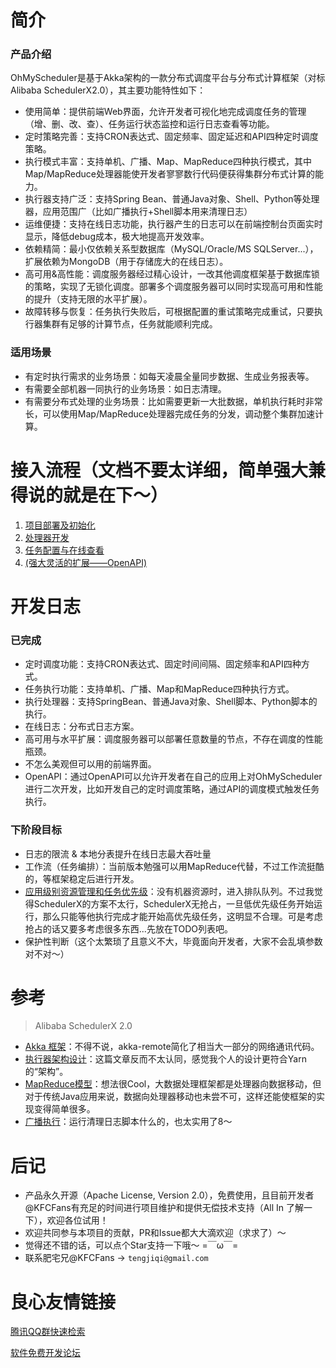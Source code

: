 # 简介
### 产品介绍
OhMyScheduler是基于Akka架构的一款分布式调度平台与分布式计算框架（对标 Alibaba SchedulerX2.0），其主要功能特性如下：

* 使用简单：提供前端Web界面，允许开发者可视化地完成调度任务的管理（增、删、改、查）、任务运行状态监控和运行日志查看等功能。
* 定时策略完善：支持CRON表达式、固定频率、固定延迟和API四种定时调度策略。
* 执行模式丰富：支持单机、广播、Map、MapReduce四种执行模式，其中Map/MapReduce处理器能使开发者寥寥数行代码便获得集群分布式计算的能力。
* 执行器支持广泛：支持Spring Bean、普通Java对象、Shell、Python等处理器，应用范围广（比如广播执行+Shell脚本用来清理日志）
* 运维便捷：支持在线日志功能，执行器产生的日志可以在前端控制台页面实时显示，降低debug成本，极大地提高开发效率。
* 依赖精简：最小仅依赖关系型数据库（MySQL/Oracle/MS SQLServer...），扩展依赖为MongoDB（用于存储庞大的在线日志）。
* 高可用&高性能：调度服务器经过精心设计，一改其他调度框架基于数据库锁的策略，实现了无锁化调度。部署多个调度服务器可以同时实现高可用和性能的提升（支持无限的水平扩展）。
* 故障转移与恢复：任务执行失败后，可根据配置的重试策略完成重试，只要执行器集群有足够的计算节点，任务就能顺利完成。

### 适用场景
* 有定时执行需求的业务场景：如每天凌晨全量同步数据、生成业务报表等。
* 有需要全部机器一同执行的业务场景：如日志清理。
* 有需要分布式处理的业务场景：比如需要更新一大批数据，单机执行耗时非常长，可以使用Map/MapReduce处理器完成任务的分发，调动整个集群加速计算。

# 接入流程（文档不要太详细，简单强大兼得说的就是在下～）
1. [项目部署及初始化](./others/doc/SystemInitGuide.md)
2. [处理器开发](./others/doc/ProcessorDevGuide.md)
3. [任务配置与在线查看](./others/doc/ConsoleGuide.md)
4. [(强大灵活的扩展——OpenAPI)](./others/doc/OpenApiGuide.md)

# 开发日志
### 已完成
* 定时调度功能：支持CRON表达式、固定时间间隔、固定频率和API四种方式。
* 任务执行功能：支持单机、广播、Map和MapReduce四种执行方式。
* 执行处理器：支持SpringBean、普通Java对象、Shell脚本、Python脚本的执行。
* 在线日志：分布式日志方案。
* 高可用与水平扩展：调度服务器可以部署任意数量的节点，不存在调度的性能瓶颈。
* 不怎么美观但可以用的前端界面。
* OpenAPI：通过OpenAPI可以允许开发者在自己的应用上对OhMyScheduler进行二次开发，比如开发自己的定时调度策略，通过API的调度模式触发任务执行。

### 下阶段目标
* 日志的限流 & 本地分表提升在线日志最大吞吐量
* 工作流（任务编排）：当前版本勉强可以用MapReduce代替，不过工作流挺酷的，等框架稳定后进行开发。
* [应用级别资源管理和任务优先级](https://yq.aliyun.com/articles/753141?spm=a2c4e.11153959.teamhomeleft.1.696d60c9vt9lLx)：没有机器资源时，进入排队队列。不过我觉得SchedulerX的方案不太行，SchedulerX无抢占，一旦低优先级任务开始运行，那么只能等他执行完成才能开始高优先级任务，这明显不合理。可是考虑抢占的话又要多考虑很多东西...先放在TODO列表吧。
* 保护性判断（这个太繁琐了且意义不大，毕竟面向开发者，大家不会乱填参数对不对～）

# 参考
>Alibaba SchedulerX 2.0

* [Akka 框架](https://yq.aliyun.com/articles/709946?spm=a2c4e.11153959.teamhomeleft.67.6a0560c9bZEnZq)：不得不说，akka-remote简化了相当大一部分的网络通讯代码。
* [执行器架构设计](https://yq.aliyun.com/articles/704121?spm=a2c4e.11153959.teamhomeleft.97.371960c9qhB1mB)：这篇文章反而不太认同，感觉我个人的设计更符合Yarn的“架构”。
* [MapReduce模型](https://yq.aliyun.com/articles/706820?spm=a2c4e.11153959.teamhomeleft.83.6a0560c9bZEnZq)：想法很Cool，大数据处理框架都是处理器向数据移动，但对于传统Java应用来说，数据向处理器移动也未尝不可，这样还能使框架的实现变得简单很多。
* [广播执行](https://yq.aliyun.com/articles/716203?spm=a2c4e.11153959.teamhomeleft.40.371960c9qhB1mB)：运行清理日志脚本什么的，也太实用了8～

# 后记
* 产品永久开源（Apache License, Version 2.0），免费使用，且目前开发者@KFCFans有充足的时间进行项目维护和提供无偿技术支持（All In 了解一下），欢迎各位试用！
* 欢迎共同参与本项目的贡献，PR和Issue都大大滴欢迎（求求了）～
* 觉得还不错的话，可以点个Star支持一下哦～ =￣ω￣=
* 联系肥宅兄@KFCFans -> `tengjiqi@gmail.com`

 # 良心友情链接

[腾讯QQ群快速检索](http://u.720life.cn/s/8cf73f7c)

[软件免费开发论坛](http://u.720life.cn/s/bbb01dc0)
